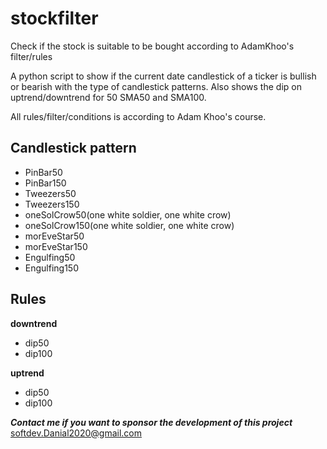 # stockfilter
Check if the stock is suitable to be bought according to AdamKhoo's filter/rules

A python script to show if the current date candlestick of a ticker is bullish or bearish with the type of candlestick patterns. Also shows the dip on uptrend/downtrend for 50 SMA50 and SMA100.

All rules/filter/conditions is according to Adam Khoo's course.

## Candlestick pattern
* PinBar50
* PinBar150
* Tweezers50
* Tweezers150
* oneSolCrow50(one white soldier, one white crow)
* oneSolCrow150(one white soldier, one white crow)
* morEveStar50
* morEveStar150
* Engulfing50
* Engulfing150

## Rules
**downtrend**
* dip50
* dip100

**uptrend**
* dip50
* dip100


_**Contact me if you want to sponsor the development of this project**_
softdev.Danial2020@gmail.com
